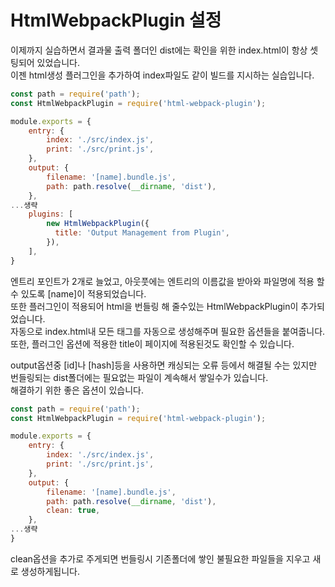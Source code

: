 # HtmlWebpackPlugin 설정
이제까지 실습하면서 결과물 출력 폴더인 dist에는 확인을 위한 index.html이 항상 셋팅되어 있었습니다.  
이젠 html생성 플러그인을 추가하여 index파일도 같이 빌드를 지시하는 실습입니다.

```javascript
const path = require('path');
const HtmlWebpackPlugin = require('html-webpack-plugin');

module.exports = {
    entry: {
        index: './src/index.js',
        print: './src/print.js',
    },
    output: {
        filename: '[name].bundle.js',
        path: path.resolve(__dirname, 'dist'),
    },
...생략
    plugins: [
        new HtmlWebpackPlugin({
          title: 'Output Management from Plugin',
        }),
    ],
}
```
엔트리 포인트가 2개로 늘었고, 아웃풋에는 엔트리의 이름값을 받아와 파일명에 적용 할 수 있도록 [name]이 적용되었습니다.  
또한 플러그인이 적용되어 html을 번들링 해 줄수있는 HtmlWebpackPlugin이 추가되었습니다.  
자동으로 index.html내 모든 태그를 자동으로 생성해주며 필요한 옵션들을 붙여줍니다.  
또한, 플러그인 옵션에 적용한 title이 페이지에 적용된것도 확인할 수 있습니다.

output옵션중 [id]나 [hash]등을 사용하면 캐싱되는 오류 등에서 해결될 수는 있지만 번들링되는 dist폴더에는 필요없는 파일이 계속해서 쌓일수가 있습니다.  
해결하기 위한 좋은 옵션이 있습니다.
```javascript
const path = require('path');
const HtmlWebpackPlugin = require('html-webpack-plugin');

module.exports = {
    entry: {
        index: './src/index.js',
        print: './src/print.js',
    },
    output: {
        filename: '[name].bundle.js',
        path: path.resolve(__dirname, 'dist'),
        clean: true,
    },
...생략
}
```
clean옵션을 추가로 주게되면 번들링시 기존폴더에 쌓인 불필요한 파일들을 지우고 새로 생성하게됩니다.